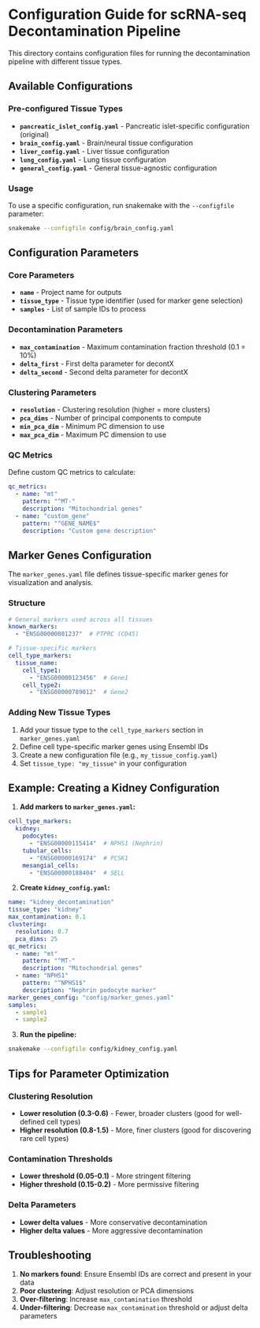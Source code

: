 # Configuration Guide for scRNA-seq Decontamination Pipeline

This directory contains configuration files for running the decontamination pipeline with different tissue types.

## Available Configurations

### Pre-configured Tissue Types

- **`pancreatic_islet_config.yaml`** - Pancreatic islet-specific configuration (original)
- **`brain_config.yaml`** - Brain/neural tissue configuration
- **`liver_config.yaml`** - Liver tissue configuration
- **`lung_config.yaml`** - Lung tissue configuration
- **`general_config.yaml`** - General tissue-agnostic configuration

### Usage

To use a specific configuration, run snakemake with the `--configfile` parameter:

```bash
snakemake --configfile config/brain_config.yaml
```

## Configuration Parameters

### Core Parameters

- **`name`** - Project name for outputs
- **`tissue_type`** - Tissue type identifier (used for marker gene selection)
- **`samples`** - List of sample IDs to process

### Decontamination Parameters

- **`max_contamination`** - Maximum contamination fraction threshold (0.1 = 10%)
- **`delta_first`** - First delta parameter for decontX
- **`delta_second`** - Second delta parameter for decontX

### Clustering Parameters

- **`resolution`** - Clustering resolution (higher = more clusters)
- **`pca_dims`** - Number of principal components to compute
- **`min_pca_dim`** - Minimum PC dimension to use
- **`max_pca_dim`** - Maximum PC dimension to use

### QC Metrics

Define custom QC metrics to calculate:

```yaml
qc_metrics:
  - name: "mt"
    pattern: "^MT-"
    description: "Mitochondrial genes"
  - name: "custom_gene"
    pattern: "^GENE_NAME$"
    description: "Custom gene description"
```

## Marker Genes Configuration

The `marker_genes.yaml` file defines tissue-specific marker genes for visualization and analysis.

### Structure

```yaml
# General markers used across all tissues
known_markers:
  - "ENSG00000081237"  # PTPRC (CD45)

# Tissue-specific markers
cell_type_markers:
  tissue_name:
    cell_type1:
      - "ENSG00000123456"  # Gene1
    cell_type2:
      - "ENSG00000789012"  # Gene2
```

### Adding New Tissue Types

1. Add your tissue type to the `cell_type_markers` section in `marker_genes.yaml`
2. Define cell type-specific marker genes using Ensembl IDs
3. Create a new configuration file (e.g., `my_tissue_config.yaml`)
4. Set `tissue_type: "my_tissue"` in your configuration

## Example: Creating a Kidney Configuration

1. **Add markers to `marker_genes.yaml`:**

```yaml
cell_type_markers:
  kidney:
    podocytes:
      - "ENSG00000115414"  # NPHS1 (Nephrin)
    tubular_cells:
      - "ENSG00000169174"  # PCSK1
    mesangial_cells:
      - "ENSG00000188404"  # SELL
```

2. **Create `kidney_config.yaml`:**

```yaml
name: "kidney_decontamination"
tissue_type: "kidney"
max_contamination: 0.1
clustering:
  resolution: 0.7
  pca_dims: 25
qc_metrics:
  - name: "mt"
    pattern: "^MT-"
    description: "Mitochondrial genes"
  - name: "NPHS1"
    pattern: "^NPHS1$"
    description: "Nephrin podocyte marker"
marker_genes_config: "config/marker_genes.yaml"
samples:
  - sample1
  - sample2
```

3. **Run the pipeline:**

```bash
snakemake --configfile config/kidney_config.yaml
```

## Tips for Parameter Optimization

### Clustering Resolution
- **Lower resolution (0.3-0.6)** - Fewer, broader clusters (good for well-defined cell types)
- **Higher resolution (0.8-1.5)** - More, finer clusters (good for discovering rare cell types)

### Contamination Thresholds
- **Lower threshold (0.05-0.1)** - More stringent filtering
- **Higher threshold (0.15-0.2)** - More permissive filtering

### Delta Parameters
- **Lower delta values** - More conservative decontamination
- **Higher delta values** - More aggressive decontamination

## Troubleshooting

1. **No markers found**: Ensure Ensembl IDs are correct and present in your data
2. **Poor clustering**: Adjust resolution or PCA dimensions
3. **Over-filtering**: Increase `max_contamination` threshold
4. **Under-filtering**: Decrease `max_contamination` threshold or adjust delta parameters